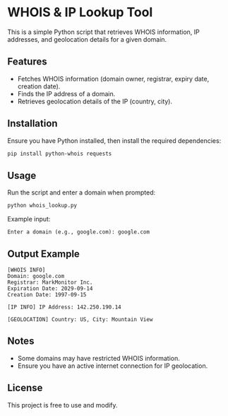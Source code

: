 # WHOIS & IP Lookup Tool

This is a simple Python script that retrieves WHOIS information, IP addresses, and geolocation details for a given domain.

## Features
- Fetches WHOIS information (domain owner, registrar, expiry date, creation date).
- Finds the IP address of a domain.
- Retrieves geolocation details of the IP (country, city).

## Installation
Ensure you have Python installed, then install the required dependencies:
```sh
pip install python-whois requests
```

## Usage
Run the script and enter a domain when prompted:
```sh
python whois_lookup.py
```
Example input:
```
Enter a domain (e.g., google.com): google.com
```

## Output Example
```
[WHOIS INFO]
Domain: google.com
Registrar: MarkMonitor Inc.
Expiration Date: 2029-09-14
Creation Date: 1997-09-15

[IP INFO] IP Address: 142.250.190.14

[GEOLOCATION] Country: US, City: Mountain View
```

## Notes
- Some domains may have restricted WHOIS information.
- Ensure you have an active internet connection for IP geolocation.

## License
This project is free to use and modify.

